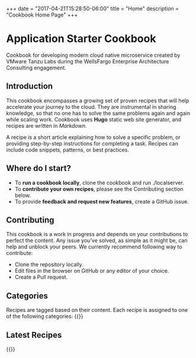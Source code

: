 +++
date = "2017-04-21T15:28:50-06:00"
title = "Home"
description = "Cookbook Home Page"
+++

# Application Starter Cookbook

Cookbook for developing modern cloud native microservice created by VMware Tanzu Labs during the WellsFargo Enterprise Architecture Consulting engagement.

## Introduction
This cookbook encompasses a growing set of proven recipes that will help accelerate your journey to the cloud.
They are instrumental in sharing knowledge, so that no one has to solve the same problems again and again while scaling work. Cookbook uses **Hugo** static web site generator, and recipes are written in _Markdown_.

A recipe is a short article explaining how to solve a specific problem, or providing step-by-step instructions for completing a task. Recipes can include code snippets, patterns, or best practices.

## Where do I start?

* To **run a cookbook locally**, clone the cookbook and run ./localserver.
* To **contribute your own recipes**, please see the Contributing section below.
* To provide **feedback and request new features**, create a GitHub issue.

## Contributing
This cookbook is a work in progress and depends on your contributions to perfect the content. Any issue you’ve solved, as simple as it might be, can help and unblock your peers.
We currently recommend following way to contribute:

* Clone the repository locally.
* Edit files in the browser on GitHub or any editor of your choice.
* Create a Pull request.

## Categories
Recipes are tagged based on their content. Each recipe is assigned to one of the following categories:
{{<children />}}

## Latest Recipes

{{<latest-pages />}}





